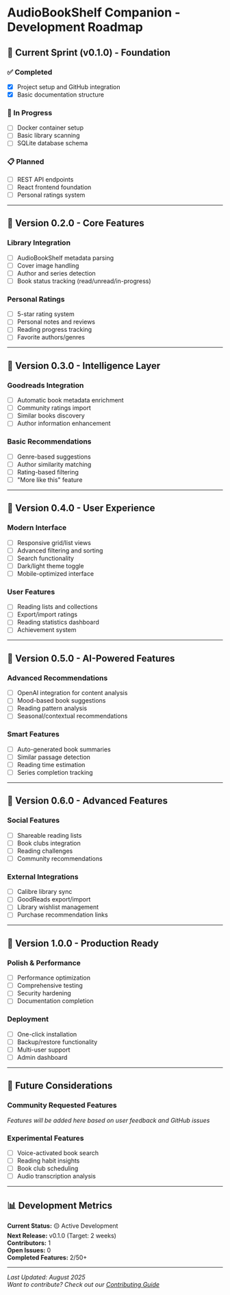 # AudioBookShelf Companion - Development Roadmap

## 🎯 Current Sprint (v0.1.0) - Foundation

### ✅ Completed
- [x] Project setup and GitHub integration
- [x] Basic documentation structure

### 🚧 In Progress
- [ ] Docker container setup
- [ ] Basic library scanning
- [ ] SQLite database schema

### 📋 Planned
- [ ] REST API endpoints
- [ ] React frontend foundation
- [ ] Personal ratings system

---

## 🔮 Version 0.2.0 - Core Features

### Library Integration
- [ ] AudioBookShelf metadata parsing
- [ ] Cover image handling
- [ ] Author and series detection
- [ ] Book status tracking (read/unread/in-progress)

### Personal Ratings
- [ ] 5-star rating system
- [ ] Personal notes and reviews
- [ ] Reading progress tracking
- [ ] Favorite authors/genres

---

## 🤖 Version 0.3.0 - Intelligence Layer

### Goodreads Integration
- [ ] Automatic book metadata enrichment
- [ ] Community ratings import
- [ ] Similar books discovery
- [ ] Author information enhancement

### Basic Recommendations
- [ ] Genre-based suggestions
- [ ] Author similarity matching
- [ ] Rating-based filtering
- [ ] "More like this" feature

---

## 🎨 Version 0.4.0 - User Experience

### Modern Interface
- [ ] Responsive grid/list views
- [ ] Advanced filtering and sorting
- [ ] Search functionality
- [ ] Dark/light theme toggle
- [ ] Mobile-optimized interface

### User Features
- [ ] Reading lists and collections
- [ ] Export/import ratings
- [ ] Reading statistics dashboard
- [ ] Achievement system

---

## 🧠 Version 0.5.0 - AI-Powered Features

### Advanced Recommendations
- [ ] OpenAI integration for content analysis
- [ ] Mood-based book suggestions
- [ ] Reading pattern analysis
- [ ] Seasonal/contextual recommendations

### Smart Features
- [ ] Auto-generated book summaries
- [ ] Similar passage detection
- [ ] Reading time estimation
- [ ] Series completion tracking

---

## 🔧 Version 0.6.0 - Advanced Features

### Social Features
- [ ] Shareable reading lists
- [ ] Book clubs integration
- [ ] Reading challenges
- [ ] Community recommendations

### External Integrations
- [ ] Calibre library sync
- [ ] GoodReads export/import
- [ ] Library wishlist management
- [ ] Purchase recommendation links

---

## 🚀 Version 1.0.0 - Production Ready

### Polish & Performance
- [ ] Performance optimization
- [ ] Comprehensive testing
- [ ] Security hardening
- [ ] Documentation completion

### Deployment
- [ ] One-click installation
- [ ] Backup/restore functionality
- [ ] Multi-user support
- [ ] Admin dashboard

---

## 🌟 Future Considerations

### Community Requested Features
*Features will be added here based on user feedback and GitHub issues*

### Experimental Features
- [ ] Voice-activated book search
- [ ] Reading habit insights
- [ ] Book club scheduling
- [ ] Audio transcription analysis

---

## 📊 Development Metrics

**Current Status:** 🟡 Active Development  
**Next Release:** v0.1.0 (Target: 2 weeks)  
**Contributors:** 1  
**Open Issues:** 0  
**Completed Features:** 2/50+  

---

*Last Updated: August 2025*  
*Want to contribute? Check out our [Contributing Guide](CONTRIBUTING.md)*